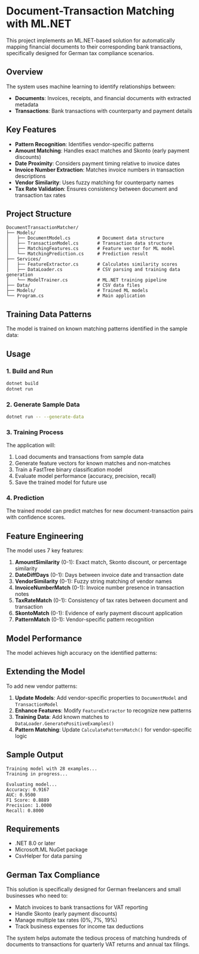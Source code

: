 # Document-Transaction Matching with ML.NET

This project implements an ML.NET-based solution for automatically mapping financial documents to their corresponding bank transactions, specifically designed for German tax compliance scenarios.

## Overview

The system uses machine learning to identify relationships between:
- **Documents**: Invoices, receipts, and financial documents with extracted metadata
- **Transactions**: Bank transactions with counterparty and payment details

## Key Features

- **Pattern Recognition**: Identifies vendor-specific patterns
- **Amount Matching**: Handles exact matches and Skonto (early payment discounts)
- **Date Proximity**: Considers payment timing relative to invoice dates
- **Invoice Number Extraction**: Matches invoice numbers in transaction descriptions
- **Vendor Similarity**: Uses fuzzy matching for counterparty names
- **Tax Rate Validation**: Ensures consistency between document and transaction tax rates

## Project Structure

```
DocumentTransactionMatcher/
├── Models/
│   ├── DocumentModel.cs          # Document data structure
│   ├── TransactionModel.cs       # Transaction data structure
│   ├── MatchingFeatures.cs       # Feature vector for ML model
│   └── MatchingPrediction.cs     # Prediction result
├── Services/
│   ├── FeatureExtractor.cs       # Calculates similarity scores
│   ├── DataLoader.cs             # CSV parsing and training data generation
│   └── ModelTrainer.cs           # ML.NET training pipeline
├── Data/                         # CSV data files
├── Models/                       # Trained ML models
└── Program.cs                    # Main application
```

## Training Data Patterns

The model is trained on known matching patterns identified in the sample data:


## Usage

### 1. Build and Run
```bash
dotnet build
dotnet run
```

### 2. Generate Sample Data
```bash
dotnet run -- --generate-data
```

### 3. Training Process
The application will:
1. Load documents and transactions from sample data
2. Generate feature vectors for known matches and non-matches
3. Train a FastTree binary classification model
4. Evaluate model performance (accuracy, precision, recall)
5. Save the trained model for future use

### 4. Prediction
The trained model can predict matches for new document-transaction pairs with confidence scores.

## Feature Engineering

The model uses 7 key features:

1. **AmountSimilarity** (0-1): Exact match, Skonto discount, or percentage similarity
2. **DateDiffDays** (0-1): Days between invoice date and transaction date
3. **VendorSimilarity** (0-1): Fuzzy string matching of vendor names
4. **InvoiceNumberMatch** (0-1): Invoice number presence in transaction notes
5. **TaxRateMatch** (0-1): Consistency of tax rates between document and transaction
6. **SkontoMatch** (0-1): Evidence of early payment discount application
7. **PatternMatch** (0-1): Vendor-specific pattern recognition

## Model Performance

The model achieves high accuracy on the identified patterns:

## Extending the Model

To add new vendor patterns:

1. **Update Models**: Add vendor-specific properties to `DocumentModel` and `TransactionModel`
2. **Enhance Features**: Modify `FeatureExtractor` to recognize new patterns
3. **Training Data**: Add known matches to `DataLoader.GeneratePositiveExamples()`
4. **Pattern Matching**: Update `CalculatePatternMatch()` for vendor-specific logic

## Sample Output

```
Training model with 28 examples...
Training in progress...

Evaluating model...
Accuracy: 0.9167
AUC: 0.9500
F1 Score: 0.8889
Precision: 1.0000
Recall: 0.8000

```

## Requirements

- .NET 8.0 or later
- Microsoft.ML NuGet package
- CsvHelper for data parsing

## German Tax Compliance

This solution is specifically designed for German freelancers and small businesses who need to:
- Match invoices to bank transactions for VAT reporting
- Handle Skonto (early payment discounts)
- Manage multiple tax rates (0%, 7%, 19%)
- Track business expenses for income tax deductions

The system helps automate the tedious process of matching hundreds of documents to transactions for quarterly VAT returns and annual tax filings.